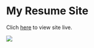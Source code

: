 # My Resume Site
Clich [here](https://ammielsresume.netlify.app/) to view site live.

![](./img/myresume.png)